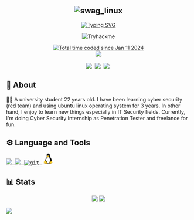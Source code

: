 <!--
### Hi there 
**realalf1/realalf1** is a ✨ _special_ ✨ repository because its `README.md` (this file) appears on your GitHub profile.

Hi Here are some ideas to get you started:
-->
  <div align="center">

  ## ![swag_linux](https://github.com/realalf1/realalf1/assets/152812058/28f0e289-6b62-4687-971a-f10560c0be6e)

  <!--source: https://readme-typing-svg.demolab.com/demo/-->
  [![Typing SVG](https://readme-typing-svg.demolab.com?weight=300&duration=2500&pause=500&color=00FF03&center=true&vCenter=true&random=false&width=435&lines=Hi+%F0%9F%91%8B%2C+I+am+Muhammad+Alfiyan;University+Student;Security+Researcher)](https://git.io/typing-svg)
  
 <img src="https://tryhackme-badges.s3.amazonaws.com/xecureyan1337.png" alt="Tryhackme" />
  
  <a href="https://wakatime.com/@018cf740-aa90-4fb4-87ae-c6a2917b2dbf"><img src="https://wakatime.com/badge/user/018cf740-aa90-4fb4-87ae-c6a2917b2dbf.svg" alt="Total time coded since Jan 11 2024" /></a> </br>
 <a href="https://komarev.com/ghpvc/?username=xecureyan1337&color=orange&label=Profile+Visit&abbreviated=true">![](https://komarev.com/ghpvc/?username=xecureyan1337&color=orange&label=Profile+Visit&abbreviated=true) </a> </br>
  <!--![alfiyan255](https://www.hackthebox.eu/badge/image/1345299) </br> -->
  <a href="https://t.me/realalf1"><img height="30" src="https://upload.wikimedia.org/wikipedia/commons/8/83/Telegram_2019_Logo.svg" /></a>&nbsp;
  <a href="https://www.linkedin.com/in/xecureyan/"><img height="30" src="https://upload.wikimedia.org/wikipedia/commons/8/81/LinkedIn_icon.svg"></a>&nbsp;
  <a href="https://instagram.com/xecureyan"><img height="30" src="https://upload.wikimedia.org/wikipedia/commons/e/e7/Instagram_logo_2016.svg"></a>&nbsp;

  
  
  </div>
  
  ## 📙 About
  
  🧑‍🎓 A university student 22 years old. I have been learning cyber security (red team) and using ubuntu linux operating system for 3 years. In other hand, I enjoy to learn new things especially in IT Security fields. Currently, I'm doing Cyber Security Internship as Penetration Tester and freelance for fun. </br>
  
  ## ⚙️ Language and Tools 

  <kbd>
    <a href="https://www.python.org" target="_blank" rel="noreferrer">
      <img src="https://user-images.githubusercontent.com/74038190/212257472-08e52665-c503-4bd9-aa20-f5a4dae769b5.gif" width="30"> 
    </a>
  </kbd> 
  
  <kbd>
    <a href="https://code.visualstudio.com/" target="_blank" rel="noreferrer">
      <img src="https://user-images.githubusercontent.com/74038190/212257465-7ce8d493-cac5-494e-982a-5a9deb852c4b.gif" width="30">
    </a>
  </kbd> 
  
  <kbd>
    <a href="https://git-scm.com/" target="_blank" rel="noreferrer">
      <img src="https://www.vectorlogo.zone/logos/git-scm/git-scm-icon.svg" alt="git" width="30" />
    </a>
  </kbd> 
  
  <kbd>
    <a href="https://www.linux.org/" target="_blank" rel="noreferrer">
      <img src="https://raw.githubusercontent.com/devicons/devicon/master/icons/linux/linux-original.svg" alt="linux" width="30" />
    </a>
  </kbd>
  
  ## 📊 Stats
  
  <p style="text-align:center;">
    <img src="https://github-readme-stats.vercel.app/api?username=xecureyan1337&theme=github_dark_dimmed" />
    <img src="https://github-readme-stats.vercel.app/api/top-langs/?username=xecureyan1337&langs_count=10&theme=github_dark_dimmed&show_icons=true&hide_border=false&layout=compact" height=195px />
  </p>

  <img src="https://user-images.githubusercontent.com/73097560/115834477-dbab4500-a447-11eb-908a-139a6edaec5c.gif">
  
</div>  

<!--[![Ashutosh's github activity graph](https://github-readme-activity-graph.vercel.app/graph?username=realalf1&theme=github-compact)](https://github.com/ashutosh00710/github-readme-activity-graph)-->

<!--<p align="left"> <a href="https://github.com/ryo-ma/github-profile-trophy"><img src="https://github-profile-trophy.vercel.app/?username=yanto" alt="yanto" /></a> </p>-->

